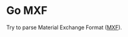 # Go MXF

Try to parse Material Exchange Format ([MXF](https://en.wikipedia.org/wiki/Material_Exchange_Format)).
